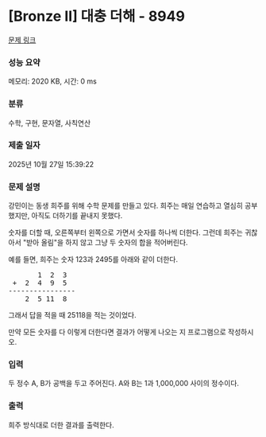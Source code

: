 # [Bronze II] 대충 더해 - 8949 

[문제 링크](https://www.acmicpc.net/problem/8949) 

### 성능 요약

메모리: 2020 KB, 시간: 0 ms

### 분류

수학, 구현, 문자열, 사칙연산

### 제출 일자

2025년 10월 27일 15:39:22

### 문제 설명

<p>강민이는 동생 희주를 위해 수학 문제를 만들고 있다. 희주는 매일 연습하고 열심히 공부했지만, 아직도 더하기를 끝내지 못했다.</p>

<p>숫자를 더할 때, 오른쪽부터 왼쪽으로 가면서 숫자를 하나씩 더한다. 그런데 희주는 귀찮아서 "받아 올림"을 하지 않고 그냥 두 숫자의 합을 적어버린다.</p>

<p>예를 들면, 희주는 숫자 123과 2495를 아래와 같이 더한다.</p>

<pre>       1  2  3 
 +  2  4  9  5 
----------------
    2  5 11  8
</pre>

<p>그래서 답을 적을 때 25118을 적는 것이었다.</p>

<p>만약 모든 숫자를 다 이렇게 더한다면 결과가 어떻게 나오는 지 프로그램으로 작성하시오.</p>

### 입력 

 <p>두 정수 A, B가 공백을 두고 주어진다. A와 B는 1과 1,000,000 사이의 정수이다.</p>

### 출력 

 <p>희주 방식대로 더한 결과를 출력한다.</p>


